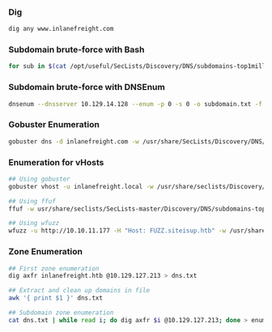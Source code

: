### Dig
```bash
dig any www.inlanefreight.com
```

### Subdomain brute-force with Bash
```bash
for sub in $(cat /opt/useful/SecLists/Discovery/DNS/subdomains-top1million-110000.txt);do dig $sub.inlanefreight.htb @10.129.14.128 | grep -v ';\|SOA' | sed -r '/^\s*$/d' | grep $sub | tee -a subdomains.txt;done
```

### Subdomain brute-force with DNSEnum
```bash
dnsenum --dnsserver 10.129.14.128 --enum -p 0 -s 0 -o subdomain.txt -f /opt/useful/SecLists/Discovery/DNS/subdomains-top1million-110000.txt --threads 90 inlanefreight.htb
```

### Gobuster Enumeration
```bash
gobuster dns -d inlanefreight.com -w /usr/share/SecLists/Discovery/DNS/namelist.txt
```

### Enumeration for vHosts

```bash
## Using gobuster
gobuster vhost -u inlanefreight.local -w /usr/share/seclists/Discovery/DNS/bitquark-subdomains-top100000.txt

## Using ffuf
ffuf -w usr/share/seclists/SecLists-master/Discovery/DNS/subdomains-top1million-110000.txt:FUZZ -u http://10.129.203.101/ -H 'Host: FUZZ.inlanefreight.local' -fs 612

## Using wfuzz
wfuzz -u http://10.10.11.177 -H "Host: FUZZ.siteisup.htb" -w /usr/share/seclists/Discovery/DNS/subdomains-top1million-5000.txt --hh 1131
```

### Zone Enumeration

```bash
## First zone enumeration
dig axfr inlanefreight.htb @10.129.127.213 > dns.txt

## Extract and clean up domains in file
awk '{ print $1 }' dns.txt 

## Subdomain zone enumeration
cat dns.txt | while read i; do dig axfr $i @10.129.127.213; done > enumerated.txt
```